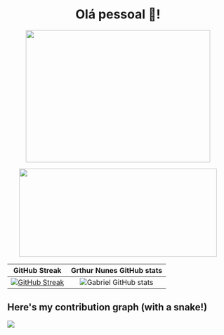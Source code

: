 <h1 align="center">
  Olá pessoal 👋!
</h1>
 
 <p align="center">
<img align="center" width="420" height="300" src="https://user-images.githubusercontent.com/63877012/187077008-12266686-3779-40ea-afc7-27013c238e2c.png">
<p/>
 
  <p align="center">
  <img align="center" width="450" height="200" src="https://github-readme-stats.vercel.app/api?username=Gabrielcefetzada&show_icons=true&count_private=true&theme=dracula">
<p/>

GitHub Streak             |  Grthur Nunes GitHub stats
:-------------------------:|:-------------------------:
 [![GitHub Streak](https://github-readme-streak-stats.herokuapp.com?user=Gabrielcefetzada&theme=synthwave&hide_border=true)](https://git.io/streak-stats) | ![Gabriel GitHub stats](https://github-readme-stats.vercel.app/api?username=Gabrielcefetzada&show_icons=true&count_private=true&theme=dracula)

## Here's my contribution graph (with a snake!)
<img src="https://github.com/Gabrielcefetzada/Gabrielcefetzada/blob/output/github-contribution-grid-snake.svg">
</p>


